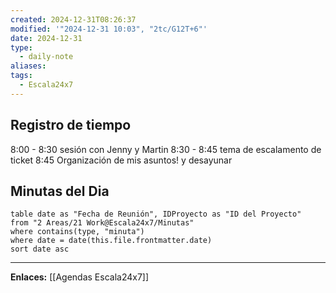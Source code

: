 ```yaml
---
created: 2024-12-31T08:26:37
modified: '"2024-12-31 10:03", "2tc/G12T+6"'
date: 2024-12-31
type:
  - daily-note
aliases: 
tags:
  - Escala24x7
---
```

## Registro de tiempo
8:00 - 8:30 sesión con Jenny y Martin
8:30 - 8:45 tema de escalamento de ticket
8:45 Organización de mis asuntos!  y desayunar

## Minutas del Dia
 ```dataview
table date as "Fecha de Reunión", IDProyecto as "ID del Proyecto"
from "2 Areas/21 Work@Escala24x7/Minutas"
where contains(type, "minuta")
where date = date(this.file.frontmatter.date)
sort date asc
```

--- 
 **Enlaces:**
 [[Agendas Escala24x7]]
 